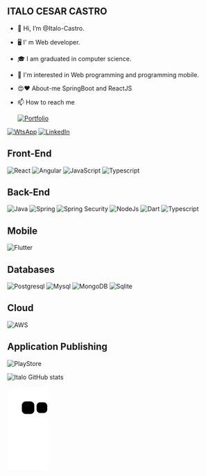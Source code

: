 ## ITALO CESAR CASTRO

- 👋 Hi, I’m @Italo-Castro.
- 🖥 I' m Web developer.
- 🎓 I am graduated in computer science.
- 👀 I'm interested in  Web programming and programming mobile.
- 😍❤️ About-me SpringBoot and ReactJS 
- 📫 How to reach me

  [![Portfolio](https://img.shields.io/website-up-down-green-red/http/monip.org.svg)](https://peppy-creponne-dd78f7.netlify.app)

[![WtsApp](https://img.shields.io/badge/WhatsApp-25D366?style=for-the-badge&logo=whatsapp&logoColor=white)](https://api.whatsapp.com/send?phone=+55%2037%209808-9731&text=HelloItalo)
[![LinkedIn](https://img.shields.io/badge/LinkedIn-0077B5?style=for-the-badge&logo=linkedin&logoColor=white)](https://www.linkedin.com/in/italo-castro-/)


## Front-End

![React](https://img.shields.io/badge/React-20232A?style=for-the-badge&logo=react&logoColor=61DAFB)
![Angular](https://img.shields.io/badge/Angular-DD0031?style=for-the-badge&logo=angular&logoColor=white)
![JavaScript](https://img.shields.io/badge/JavaScript-F7DF1E?style=for-the-badge&logo=javascript&logoColor=black)
![Typescript](https://img.shields.io/badge/TypeScript-007ACC?style=for-the-badge&logo=typescript&logoColor=white)

## Back-End

![Java](https://img.shields.io/badge/Java-ED8B00?style=for-the-badge&logo=java&logoColor=white)
![Spring](https://img.shields.io/badge/Spring-6DB33F?style=for-the-badge&logo=spring&logoColor=white)
![Spring Security](https://img.shields.io/badge/Spring_Security-6DB33F?style=for-the-badge&logo=Spring-Security&logoColor=white)
![NodeJs](https://img.shields.io/badge/Node.js-43853D?style=for-the-badge&logo=node.js&logoColor=white)
![Dart](https://img.shields.io/badge/Dart-0175C2?style=for-the-badge&logo=dart&logoColor=white)
![Typescript](https://img.shields.io/badge/TypeScript-007ACC?style=for-the-badge&logo=typescript&logoColor=white)


## Mobile

![Flutter](https://img.shields.io/badge/Flutter-02569B?style=for-the-badge&logo=flutter&logoColor=white)

## Databases

![Postgresql](https://img.shields.io/badge/PostgreSQL-316192?style=for-the-badge&logo=postgresql&logoColor=white)
![Mysql](https://img.shields.io/badge/MySQL-00000F?style=for-the-badge&logo=mysql&logoColor=white)
![MongoDB](https://img.shields.io/badge/MongoDB-4EA94B?style=for-the-badge&logo=mongodb&logoColor=white)
![Sqlite](https://img.shields.io/badge/SQLite-07405E?style=for-the-badge&logo=sqlite&logoColor=white)



## Cloud
![AWS](https://img.shields.io/badge/Amazon_AWS-232F3E?style=for-the-badge&logo=amazon-aws&logoColor=white)

## Application Publishing
![PlayStore](https://img.shields.io/badge/Google_Play-414141?style=for-the-badge&logo=google-play&logoColor=white)



![Italo GitHub stats](https://github-readme-stats.vercel.app/api?username=Italo-Castro&show_icons=true&theme=radical)

![Snake animation](https://github.com/Italo-Castro/Italo-Castro/blob/output/github-contribution-grid-snake.svg)
